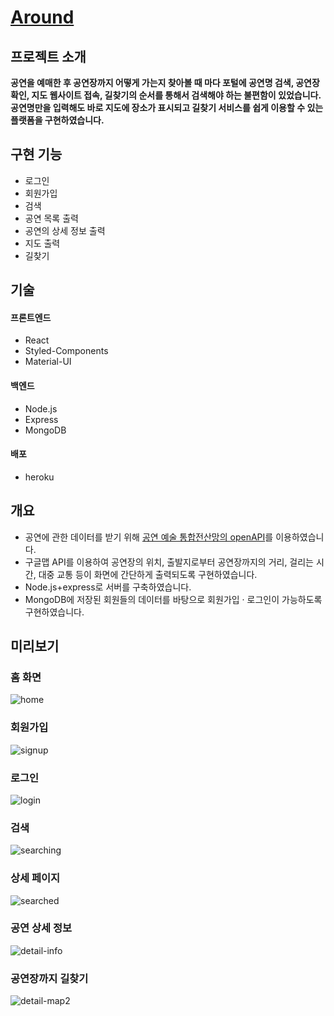 # [Around](https://howcanigothere.herokuapp.com/)

## 프로젝트 소개
**공연을 예매한 후 공연장까지 어떻게 가는지 찾아볼 때 마다 포털에 공연명 검색, 공연장 확인, 지도 웹사이트 접속, 길찾기의 순서를 통해서 검색해야 하는 불편함이 있었습니다. 공연명만을 입력해도 바로 지도에 장소가 표시되고 길찾기 서비스를 쉽게 이용할 수 있는 플랫폼을 구현하였습니다.**

## 구현 기능
- 로그인  
- 회원가입  
- 검색  
- 공연 목록 출력  
- 공연의 상세 정보 출력  
- 지도 출력  
- 길찾기  

## 기술
#### 프론트엔드
- React  
- Styled-Components  
- Material-UI  


#### 백엔드
- Node.js  
- Express  
- MongoDB  

#### 배포
- heroku  

## 개요  
- 공연에 관한 데이터를 받기 위해 [공연 예술 통합전산망의 openAPI](https://www.kopis.or.kr/por/cs/openapi/openApiInfo.do?menuId=MNU_00074)를 이용하였습니다.  
- 구글맵 API를 이용하여 공연장의 위치, 출발지로부터 공연장까지의 거리, 걸리는 시간, 대중 교통 등이 화면에 간단하게 출력되도록 구현하였습니다.  
- Node.js+express로 서버를 구축하였습니다.  
- MongoDB에 저장된 회원들의 데이터를 바탕으로 회원가입 · 로그인이 가능하도록 구현하였습니다.   

## 미리보기
### 홈 화면  
  
![home](https://user-images.githubusercontent.com/96046698/201461783-eeebb888-881c-4fea-8a51-610eb5681952.png)  

### 회원가입  
  
![signup](https://user-images.githubusercontent.com/96046698/201462863-ba2ca4ea-8f2e-4815-b3db-ba17735fe2ba.png)  

### 로그인  
  
![login](https://user-images.githubusercontent.com/96046698/201462861-bea2f126-82dc-4b8d-b1a4-ac9776bdccda.png)  

### 검색  
  
![searching](https://user-images.githubusercontent.com/96046698/201461990-db71fc73-0d67-401e-8eed-53448c8196c2.png)  

### 상세 페이지  
  
![searched](https://user-images.githubusercontent.com/96046698/201462041-705f363a-0f8d-40b3-aa7e-4e58877cdfb3.png)  

  
### 공연 상세 정보  
  
![detail-info](https://user-images.githubusercontent.com/96046698/201513397-c4916121-1cb4-4191-a5e1-bd5874623a7b.gif)  
 

### 공연장까지 길찾기  
![detail-map2](https://user-images.githubusercontent.com/96046698/201513401-51990fc1-f7d8-455f-bc6f-098ab9bb0f86.gif)  
